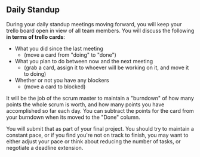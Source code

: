 ## Daily Standup

During your daily standup meetings moving forward, you will keep your trello board open in view of all team members. You will discuss the following **in terms of trello cards**:

- What you did since the last meeting
	- (move a card from "doing" to "done")
- What you plan to do between now and the next meeting
	- (grab a card, assign it to whoever will be working on it, and move it to doing)
- Whether or not you have any blockers
	- (move a card to blocked) 

It will be the job of the scrum master to maintain a "burndown" of how many points the whole scrum is worth, and how many points you have accomplished so far each day. You can subtract the points for the card from your burndown when its moved to the "Done" column.

You will submit that as part of your final project. You should try to maintain a constant pace, or if you find you're not on track to finish, you may want to either adjust your pace or think about reducing the number of tasks, or negotiate a deadline extension.
